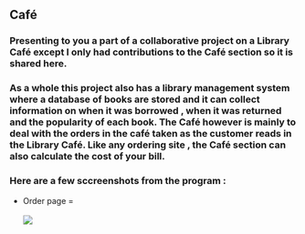 <h2>Café</h2>
<h3>Presenting to you a part of a collaborative project on a Library Café except I only had contributions to the Café section so it is shared here. </h3>
<h3>As a whole this project also has a library management system where a database of books are stored and it can collect information on when it was borrowed , when it was returned and the popularity of each book. The Café however is mainly to deal with the orders in the café taken as the customer reads in the Library Café. Like any ordering site , the Café section can also calculate the cost of your bill. </h3>
<h3> Here are a few sccreenshots from the program :</h3>
<ul>
  <li> Order page = </li>
  <br>
  <img src="https://github.com/codingsanji/Cafe/assets/165115144/9e76e295-909e-480f-bada-bc584248ef29">
  <br>
</ul>

